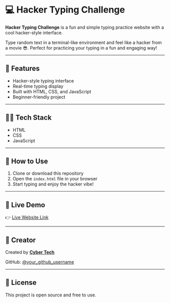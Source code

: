 # 💻 Hacker Typing Challenge

**Hacker Typing Challenge** is a fun and simple typing practice website with a cool hacker-style interface.

Type random text in a terminal-like environment and feel like a hacker from a movie 😎. Perfect for practicing your typing in a fun and engaging way!

---

## 🚀 Features

- Hacker-style typing interface
- Real-time typing display
- Built with HTML, CSS, and JavaScript
- Beginner-friendly project

---

## 👨‍💻 Tech Stack

- HTML
- CSS
- JavaScript

---

## 📂 How to Use

1. Clone or download this repository
2. Open the `index.html` file in your browser
3. Start typing and enjoy the hacker vibe!

---

## 🔗 Live Demo

👉 [Live Website Link](https://cybertech-19.github.io/typing/)

---

## 🙌 Creator

Created by [**Cyber Tech**](https://www.instagram.com/cyber_.tech/)

GitHub: [@your_github_username](https://github.com/cybertech-19)

---

## 📜 License

This project is open source and free to use.
